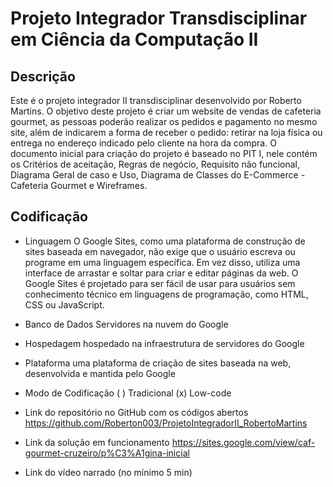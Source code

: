 # Projeto Integrador Transdisciplinar em Ciência da Computação II

## Descrição

Este é o projeto integrador II transdisciplinar desenvolvido por Roberto Martins. O objetivo deste projeto é 
criar um website de vendas de cafeteria gourmet, as pessoas poderão realizar os pedidos e pagamento no mesmo site, além de indicarem a forma de receber o pedido: retirar na loja física ou entrega no endereço indicado pelo cliente na hora da compra. O documento inicial para criação do projeto é baseado no PIT I, nele contém os Critérios de aceitação, Regras de negócio, Requisito não funcional, Diagrama Geral de caso e Uso, Diagrama de Classes do E-Commerce - Cafeteria Gourmet e Wireframes.

## Codificação

- Linguagem
O Google Sites, como uma plataforma de construção de sites baseada em navegador, não exige que o usuário escreva ou programe em uma linguagem específica. Em vez disso, utiliza uma interface de arrastar e soltar para criar e editar páginas da web. O Google Sites é projetado para ser fácil de usar para usuários sem conhecimento técnico em linguagens de programação, como HTML, CSS ou JavaScript.

- Banco de Dados
Servidores na nuvem do Google

- Hospedagem
hospedado na infraestrutura de servidores do Google

- Plataforma
uma plataforma de criação de sites baseada na web, desenvolvida e mantida pelo Google

- Modo de Codificação
( ) Tradicional
(x) Low-code

- Link do repositório no GitHub com os códigos abertos
https://github.com/Roberton003/ProjetoIntegradorII_RobertoMartins 

- Link da solução em funcionamento
https://sites.google.com/view/caf-gourmet-cruzeiro/p%C3%A1gina-inicial 

- Link do vídeo narrado (no mínimo 5 min) 